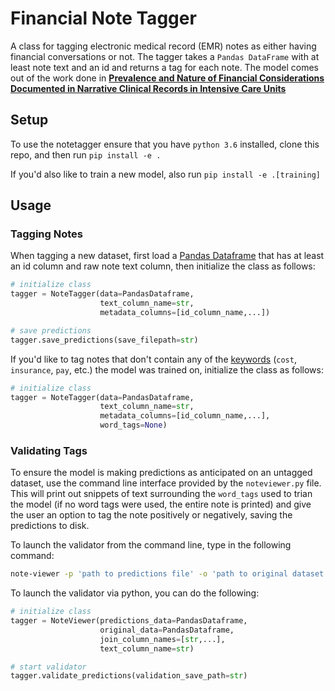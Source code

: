 # Financial Note Tagger
A class for tagging electronic medical record (EMR) notes as either having financial conversations or not. The tagger takes a `Pandas DataFrame` with at least note text and an id and returns a tag for each note. The model comes out of the work done in [**Prevalence and Nature of Financial Considerations Documented in Narrative Clinical Records in Intensive Care Units**](https://jamanetwork.com/journals/jamanetworkopen/fullarticle/2712180?resultClick=3)

## Setup
To use the notetagger ensure that you have `python 3.6` installed, clone this repo, and then run `pip install -e .`

If you'd also like to train a new model, also run `pip install -e .[training]`

## Usage

### Tagging Notes

When tagging a new dataset, first load a [Pandas Dataframe](https://pandas.pydata.org/pandas-docs/stable/api.html#input-output) that has at least an id column and raw note text column, then initialize the class as follows:

```python
# initialize class
tagger = NoteTagger(data=PandasDataframe,
                    text_column_name=str,
                    metadata_columns=[id_column_name,...])

# save predictions
tagger.save_predictions(save_filepath=str)
```

If you'd like to tag notes that don't contain any of the [keywords](https://github.com/pateli18/healthcare_finance_notes/blob/master/notetagger/constants.py) (`cost`, `insurance`, `pay`, etc.) the model was trained on, initialize the class as follows:

```python
# initialize class
tagger = NoteTagger(data=PandasDataframe,
                    text_column_name=str,
                    metadata_columns=[id_column_name,...],
                    word_tags=None)
```

### Validating Tags

To ensure the model is making predictions as anticipated on an untagged dataset, use the command line interface provided by the `noteviewer.py` file. This will print out snippets of text surrounding the `word_tags` used to trian the model (if no word tags were used, the entire note is printed) and give the user an option to tag the note positively or negatively, saving the predictions to disk.

To launch the validator from the command line, type in the following command:

```bash
note-viewer -p 'path to predictions file' -o 'path to original dataset' -j note_id -t text
```

To launch the validator via python, you can do the following:

```python
# initialize class
tagger = NoteViewer(predictions_data=PandasDataframe,
                    original_data=PandasDataframe,
                    join_column_names=[str,...],
                    text_column_name=str)

# start validator
tagger.validate_predictions(validation_save_path=str)
```
